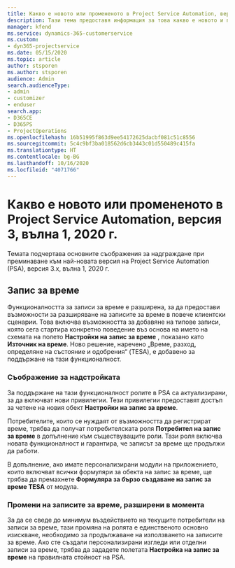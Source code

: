 ```yaml
---
title: Какво е новото или промененото в Project Service Automation, версия 3.x, вълна 1, 2020 г.
description: Тази тема предоставя информация за това какво е новото и промененото в Project Service Automation, версия 3, вълна 1, 2020 г.
manager: kfend
ms.service: dynamics-365-customerservice
ms.custom:
- dyn365-projectservice
ms.date: 05/15/2020
ms.topic: article
author: stsporen
ms.author: stsporen
audience: Admin
search.audienceType:
- admin
- customizer
- enduser
search.app:
- D365CE
- D365PS
- ProjectOperations
ms.openlocfilehash: 16b51995f863d9ee54172625dacbf081c51c8556
ms.sourcegitcommit: 5c4c9bf3ba018562d6cb3443c01d550489c415fa
ms.translationtype: HT
ms.contentlocale: bg-BG
ms.lasthandoff: 10/16/2020
ms.locfileid: "4071766"
---
```

# <a name="whats-new-or-changed-in-project-service-automation-version-3-wave-1-2020"></a>Какво е новото или промененото в Project Service Automation, версия 3, вълна 1, 2020 г.
Темата подчертава основните съображения за надграждане при преминаване към най-новата версия на Project Service Automation (PSA), версия 3.x, вълна 1, 2020 г.

## <a name="time-entry"></a>Запис за време
Функционалността за записи за време е разширена, за да предостави възможности за разширяване на записите за време в повече клиентски сценарии. Това включва възможността за добавяне на типове записи, която сега стартира конкретно поведение въз основа на името на схемата на полето **Настройки на запис за време** , показано като **Източник на време**. Ново решение, наречено „Време, разход, определяне на състояние и одобрения“ (TESA), е добавено за поддържане на тази функционалност.

### <a name="upgrade-consideration"></a>Съображение за надстройката
За поддържане на тази функционалност ролите в PSA са актуализирани, за да включват нови привилегии. Тези привилегии предоставят достъп за четене на новия обект **Настройки на запис за време**.

Потребителите, които се нуждаят от възможността да регистрират време, трябва да получат потребителската роля **Потребител на запис за време** в допълнение към съществуващите роли. Тази роля включва новата функционалност и гарантира, че записът за време ще продължи да работи.

В допълнение, ако имате персонализирани модули на приложението, които включват всички формуляри за обекта на запис за време, ще трябва да премахнете **Формуляра за бързо създаване на запис за време TESA** от модула.

### <a name="currently-extended-time-entry-changes"></a>Промени на записите за време, разширени в момента
За да се сведе до минимум въздействието на текущите потребители на записи за време, тази промяна на ролята е единственото основно изискване, необходимо за продължаване на използването на записите за време. Ако сте създали персонализирани изгледи или отделни записи за време, трябва да зададете полетата **Настройка на запис за време** на правилната стойност на PSA.
